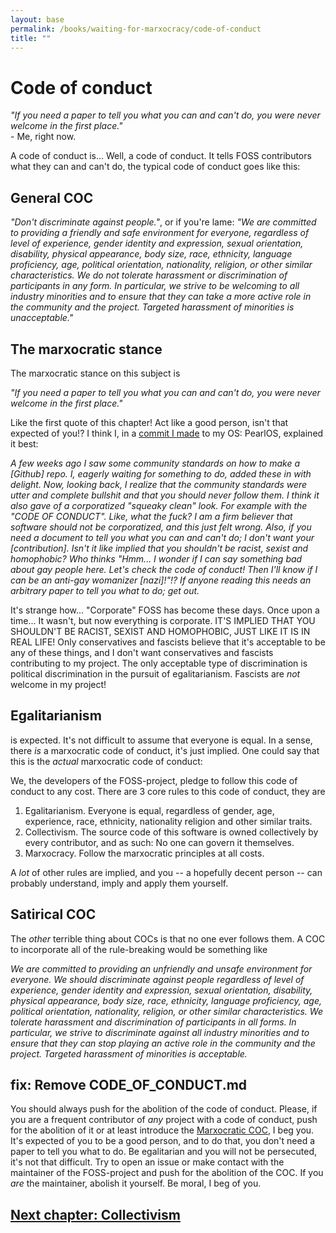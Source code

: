 ```yaml
---
layout: base
permalink: /books/waiting-for-marxocracy/code-of-conduct
title: ""
---
```


# Code of conduct
*"If you need a paper to tell you what you can and can't do,
you were never welcome in the first place."*  
\- Me, right now.

A code of conduct is... Well, a code of conduct. It tells FOSS
contributors what they can and can't do, the typical code of
conduct goes like this:

## General COC
*"Don't discriminate against people."*, or if you're lame:
*"We are committed to providing a friendly and safe environment for everyone,
regardless of level of experience, gender identity and expression, sexual
orientation, disability, physical appearance, body size, race, ethnicity,
language proficiency, age, political orientation, nationality, religion,
or other similar characteristics. We do not tolerate harassment or
discrimination of participants in any form. In particular, we strive
to be welcoming to all industry minorities and to ensure that they can
take a more active role in the community and the project. Targeted
harassment of minorities is unacceptable."*

## The marxocratic stance
The marxocratic stance on this subject is

*"If you need a paper to tell you what you can and can't do,
you were never welcome in the first place."*

Like the first quote of this chapter! Act like a good person, isn't that
expected of you!? I think I, in a [commit I made](https://github.com/ElisStaaf/pearlOS/commit/b134e6be05f8bd3248853e9cd49c60661b8e2b20)
to my OS: PearlOS, explained it best:

*A few weeks ago I saw some community standards on how to make a \[Github]
repo. I, eagerly waiting for something to do, added these in with
delight. Now, looking back, I realize that the community standards were
utter and complete bullshit and that you should never follow them. I
think it also gave of a corporatized "squeaky clean" look. For example
with the "CODE OF CONDUCT". Like, what the fuck? I am a firm believer
that software should not be corporatized, and this just felt wrong.
Also, if you need a document to tell you what you can and can't do; I
don't want your \[contribution]. Isn't it like implied that you shouldn't
be racist, sexist and homophobic? Who thinks "Hmm... I wonder if I can
say something bad about gay people here. Let's check the code of conduct!
Then I'll know if I can be an anti-gay womanizer \[nazi]!"!? If anyone
reading this needs an arbitrary paper to tell you what to do; get out.*

It's strange how... "Corporate" FOSS has become these days. Once upon a
time... It wasn't, but now everything is corporate. IT'S IMPLIED THAT
YOU SHOULDN'T BE RACIST, SEXIST AND HOMOPHOBIC, JUST LIKE IT IS IN
REAL LIFE! Only conservatives and fascists believe that it's acceptable
to be any of these things, and I don't want conservatives and fascists
contributing to my project. The only acceptable type of discrimination
is political discrimination in the pursuit of egalitarianism. Fascists
are *not* welcome in my project!

## Egalitarianism
is expected. It's not difficult to assume that everyone is equal. In a
sense, there *is* a marxocratic code of conduct, it's just implied. One
could say that this is the *actual* marxocratic code of conduct:

We, the developers of the FOSS-project, pledge to follow this code of
conduct to any cost. There are 3 core rules to this code of conduct,
they are

1. Egalitarianism. Everyone is equal, regardless of gender, age, experience,
race, ethnicity, nationality religion and other similar traits.
2. Collectivism. The source code of this software is owned collectively
by every contributor, and as such: No one can govern it themselves.
3. Marxocracy. Follow the marxocratic principles at all costs.

A *lot* of other rules are implied, and you -- a hopefully decent person --
can probably understand, imply and apply them yourself.

## Satirical COC
The *other* terrible thing about COCs is that no one ever follows them.
A COC to incorporate all of the rule-breaking would be something like

*We are committed to providing an unfriendly and unsafe environment for everyone.
We should discriminate against people regardless of level of experience, gender
identity and expression, sexual orientation, disability, physical appearance,
body size, race, ethnicity, language proficiency, age, political orientation,
nationality, religion, or other similar characteristics. We tolerate harassment
and discrimination of participants in all forms. In particular, we strive to
discriminate against all industry minorities and to ensure that they can stop
playing an active role in the community and the project. Targeted harassment
of minorities is acceptable.*

## fix: Remove CODE_OF_CONDUCT.md
You should always push for the abolition of the code of conduct. Please, if
you are a frequent contributor of *any* project with a code of conduct, push
for the abolition of it or at least introduce the [Marxocratic COC](#egalitarianism), I beg you.
It's expected of you to be a good person, and to do that, you don't need a
paper to tell you what to do. Be egalitarian and you will not be persecuted,
it's not that difficult. Try to open an issue or make contact with the maintainer
of the FOSS-project and push for the abolition of the COC. If you *are* the
maintainer, abolish it yourself. Be moral, I beg of you.

## [Next chapter: Collectivism](/books/waiting-for-marxocracy/collectivism)
